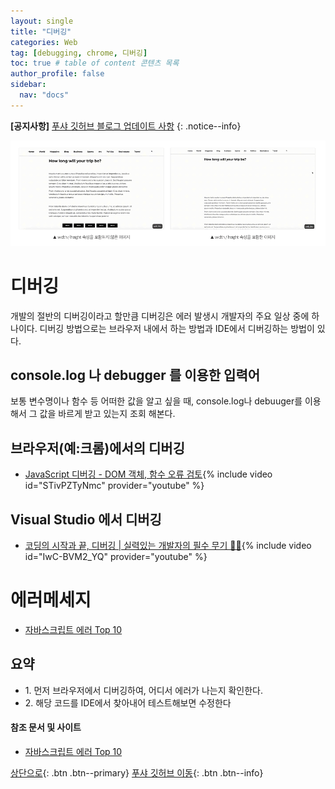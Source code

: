 ```yaml
---
layout: single
title: "디버깅"
categories: Web
tag: [debugging, chrome, 디버깅]
toc: true # table of content 콘텐츠 목록
author_profile: false
sidebar:
  nav: "docs"
---
```


**[공지사항]** [푸샤 깃허브 블로그 업데이트 사항](https://github.com/de24world/de24world.github.io)
{: .notice--info}

<img src="/assets/images/CLS/width_height.gif" />

# 디버깅

개발의 절반의 디버깅이라고 할만큼 디버깅은 에러 발생시 개발자의 주요 일상 중에 하나이다. 디버깅 방법으로는 브라우저 내에서 하는 방법과 IDE에서 디버깅하는 방법이 있다.

## console.log 나 debugger 를 이용한 입력어

보통 변수명이나 함수 등 어떠한 값을 알고 싶을 때, console.log나 debuuger를 이용해서 그 값을 바르게 받고 있는지 조회 해본다.

## 브라우저(예:크롬)에서의 디버깅

- [JavaScript 디버깅 - DOM 객체, 함수 오류 검토](https://youtu.be/STivPZTyNmc){% include video id="STivPZTyNmc" provider="youtube" %}

## Visual Studio 에서 디버깅

- [코딩의 시작과 끝, 디버깅 | 실력있는 개발자의 필수 무기 🐛🐞](https://youtu.be/IwC-BVM2_YQ){% include video id="IwC-BVM2_YQ" provider="youtube" %}

# 에러메세지

- [자바스크립트 에러 Top 10](https://velog.io/@nemo/react-error-cannot-read-property)

<div class="notice--success">
<h2>요약</h2>
<ul>
  <li>1. 먼저 브라우저에서 디버깅하여, 어디서 에러가 나는지 확인한다. </li>
  <li>2. 해당 코드를 IDE에서 찾아내어 테스트해보면 수정한다</li>
</ul>
</div>

#### 참조 문서 및 사이트

- [자바스크립트 에러 Top 10](https://velog.io/@nemo/react-error-cannot-read-property)

[상단으로](#svg-란){: .btn .btn--primary}
[푸샤 깃허브 이동](https://github.com/de24world){: .btn .btn--info}
